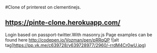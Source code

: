 #Clone of printerest on clementinejs.
## https://pinte-clone.herokuapp.com/
Login based on passport-twitter.With masonry.js Page examples can be found here http://codepen.io/Vozman/pen/pRRqQP
![alt tag]https://pp.vk.me/c639728/v639728977/2960/-rrdM4Cr0wU.jpg)
